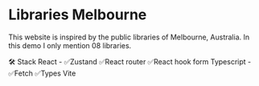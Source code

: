 # Libraries Melbourne

This website is inspired by the public libraries of Melbourne, Australia. In this demo I only mention 08 libraries.

🛠️ Stack
    React - ✅Zustand ✅React router ✅React hook form
    Typescript - ✅Fetch ✅Types
    Vite
